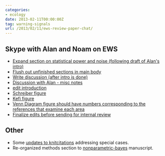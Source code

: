 ```yaml
---
categories:
- ecology
date: 2013-02-11T00:00:00Z
tag: warning-signals
url: /2013/02/11/ews-review-paper-chat/
---
```


## Skype with Alan and Noam on EWS 


<ul><li> <a href="https://github.com/cboettig/ews-review/issues/11">Expand section on statistical power and noise (following draft of Alan's intro)</a> </li><li> <a href="https://github.com/cboettig/ews-review/issues/10">Flush out unfinished sections in main body</a> </li><li> <a href="https://github.com/cboettig/ews-review/issues/9">Write discussion (after intro is done)</a> </li><li> <a href="https://github.com/cboettig/ews-review/issues/8">Discussion with Alan - misc notes</a> </li><li> <a href="https://github.com/cboettig/ews-review/issues/7">edit introduction</a> </li><li> <a href="https://github.com/cboettig/ews-review/issues/6">Schreiber figure</a> </li><li> <a href="https://github.com/cboettig/ews-review/issues/5">Kefi figure</a> </li><li> <a href="https://github.com/cboettig/ews-review/issues/4">Venn Diagram figure should have numbers corresponding to the references that examine each area</a> </li><li> <a href="https://github.com/cboettig/ews-review/issues/3">Finalize edits before sending for internal review</a> </li></ul>


## Other

* Some [updates to knitcitations](https://github.com/cboettig/knitcitations/commits?author=cboettig) addressing special cases.  
* Re-organized methods section to [nonparametric-bayes](https://github.com/cboettig/nonparametric-bayes) manuscript.  
